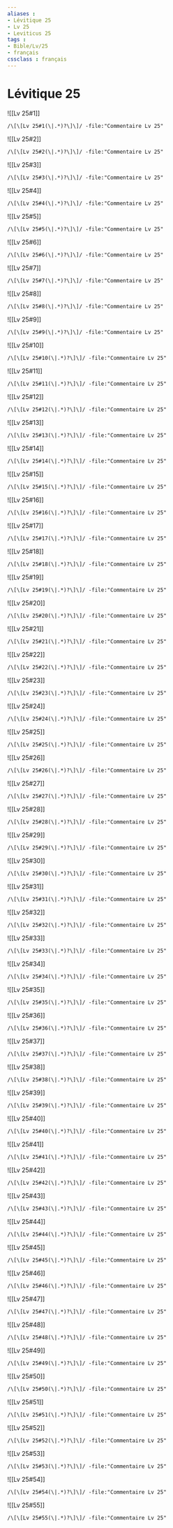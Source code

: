 ```yaml
---
aliases : 
- Lévitique 25
- Lv 25
- Leviticus 25
tags : 
- Bible/Lv/25
- français
cssclass : français
---
```


# Lévitique 25

![[Lv 25#1]]

```query
/\[\[Lv 25#1(\|.*)?\]\]/ -file:"Commentaire Lv 25"
```

![[Lv 25#2]]

```query
/\[\[Lv 25#2(\|.*)?\]\]/ -file:"Commentaire Lv 25"
```

![[Lv 25#3]]

```query
/\[\[Lv 25#3(\|.*)?\]\]/ -file:"Commentaire Lv 25"
```

![[Lv 25#4]]

```query
/\[\[Lv 25#4(\|.*)?\]\]/ -file:"Commentaire Lv 25"
```

![[Lv 25#5]]

```query
/\[\[Lv 25#5(\|.*)?\]\]/ -file:"Commentaire Lv 25"
```

![[Lv 25#6]]

```query
/\[\[Lv 25#6(\|.*)?\]\]/ -file:"Commentaire Lv 25"
```

![[Lv 25#7]]

```query
/\[\[Lv 25#7(\|.*)?\]\]/ -file:"Commentaire Lv 25"
```

![[Lv 25#8]]

```query
/\[\[Lv 25#8(\|.*)?\]\]/ -file:"Commentaire Lv 25"
```

![[Lv 25#9]]

```query
/\[\[Lv 25#9(\|.*)?\]\]/ -file:"Commentaire Lv 25"
```

![[Lv 25#10]]

```query
/\[\[Lv 25#10(\|.*)?\]\]/ -file:"Commentaire Lv 25"
```

![[Lv 25#11]]

```query
/\[\[Lv 25#11(\|.*)?\]\]/ -file:"Commentaire Lv 25"
```

![[Lv 25#12]]

```query
/\[\[Lv 25#12(\|.*)?\]\]/ -file:"Commentaire Lv 25"
```

![[Lv 25#13]]

```query
/\[\[Lv 25#13(\|.*)?\]\]/ -file:"Commentaire Lv 25"
```

![[Lv 25#14]]

```query
/\[\[Lv 25#14(\|.*)?\]\]/ -file:"Commentaire Lv 25"
```

![[Lv 25#15]]

```query
/\[\[Lv 25#15(\|.*)?\]\]/ -file:"Commentaire Lv 25"
```

![[Lv 25#16]]

```query
/\[\[Lv 25#16(\|.*)?\]\]/ -file:"Commentaire Lv 25"
```

![[Lv 25#17]]

```query
/\[\[Lv 25#17(\|.*)?\]\]/ -file:"Commentaire Lv 25"
```

![[Lv 25#18]]

```query
/\[\[Lv 25#18(\|.*)?\]\]/ -file:"Commentaire Lv 25"
```

![[Lv 25#19]]

```query
/\[\[Lv 25#19(\|.*)?\]\]/ -file:"Commentaire Lv 25"
```

![[Lv 25#20]]

```query
/\[\[Lv 25#20(\|.*)?\]\]/ -file:"Commentaire Lv 25"
```

![[Lv 25#21]]

```query
/\[\[Lv 25#21(\|.*)?\]\]/ -file:"Commentaire Lv 25"
```

![[Lv 25#22]]

```query
/\[\[Lv 25#22(\|.*)?\]\]/ -file:"Commentaire Lv 25"
```

![[Lv 25#23]]

```query
/\[\[Lv 25#23(\|.*)?\]\]/ -file:"Commentaire Lv 25"
```

![[Lv 25#24]]

```query
/\[\[Lv 25#24(\|.*)?\]\]/ -file:"Commentaire Lv 25"
```

![[Lv 25#25]]

```query
/\[\[Lv 25#25(\|.*)?\]\]/ -file:"Commentaire Lv 25"
```

![[Lv 25#26]]

```query
/\[\[Lv 25#26(\|.*)?\]\]/ -file:"Commentaire Lv 25"
```

![[Lv 25#27]]

```query
/\[\[Lv 25#27(\|.*)?\]\]/ -file:"Commentaire Lv 25"
```

![[Lv 25#28]]

```query
/\[\[Lv 25#28(\|.*)?\]\]/ -file:"Commentaire Lv 25"
```

![[Lv 25#29]]

```query
/\[\[Lv 25#29(\|.*)?\]\]/ -file:"Commentaire Lv 25"
```

![[Lv 25#30]]

```query
/\[\[Lv 25#30(\|.*)?\]\]/ -file:"Commentaire Lv 25"
```

![[Lv 25#31]]

```query
/\[\[Lv 25#31(\|.*)?\]\]/ -file:"Commentaire Lv 25"
```

![[Lv 25#32]]

```query
/\[\[Lv 25#32(\|.*)?\]\]/ -file:"Commentaire Lv 25"
```

![[Lv 25#33]]

```query
/\[\[Lv 25#33(\|.*)?\]\]/ -file:"Commentaire Lv 25"
```

![[Lv 25#34]]

```query
/\[\[Lv 25#34(\|.*)?\]\]/ -file:"Commentaire Lv 25"
```

![[Lv 25#35]]

```query
/\[\[Lv 25#35(\|.*)?\]\]/ -file:"Commentaire Lv 25"
```

![[Lv 25#36]]

```query
/\[\[Lv 25#36(\|.*)?\]\]/ -file:"Commentaire Lv 25"
```

![[Lv 25#37]]

```query
/\[\[Lv 25#37(\|.*)?\]\]/ -file:"Commentaire Lv 25"
```

![[Lv 25#38]]

```query
/\[\[Lv 25#38(\|.*)?\]\]/ -file:"Commentaire Lv 25"
```

![[Lv 25#39]]

```query
/\[\[Lv 25#39(\|.*)?\]\]/ -file:"Commentaire Lv 25"
```

![[Lv 25#40]]

```query
/\[\[Lv 25#40(\|.*)?\]\]/ -file:"Commentaire Lv 25"
```

![[Lv 25#41]]

```query
/\[\[Lv 25#41(\|.*)?\]\]/ -file:"Commentaire Lv 25"
```

![[Lv 25#42]]

```query
/\[\[Lv 25#42(\|.*)?\]\]/ -file:"Commentaire Lv 25"
```

![[Lv 25#43]]

```query
/\[\[Lv 25#43(\|.*)?\]\]/ -file:"Commentaire Lv 25"
```

![[Lv 25#44]]

```query
/\[\[Lv 25#44(\|.*)?\]\]/ -file:"Commentaire Lv 25"
```

![[Lv 25#45]]

```query
/\[\[Lv 25#45(\|.*)?\]\]/ -file:"Commentaire Lv 25"
```

![[Lv 25#46]]

```query
/\[\[Lv 25#46(\|.*)?\]\]/ -file:"Commentaire Lv 25"
```

![[Lv 25#47]]

```query
/\[\[Lv 25#47(\|.*)?\]\]/ -file:"Commentaire Lv 25"
```

![[Lv 25#48]]

```query
/\[\[Lv 25#48(\|.*)?\]\]/ -file:"Commentaire Lv 25"
```

![[Lv 25#49]]

```query
/\[\[Lv 25#49(\|.*)?\]\]/ -file:"Commentaire Lv 25"
```

![[Lv 25#50]]

```query
/\[\[Lv 25#50(\|.*)?\]\]/ -file:"Commentaire Lv 25"
```

![[Lv 25#51]]

```query
/\[\[Lv 25#51(\|.*)?\]\]/ -file:"Commentaire Lv 25"
```

![[Lv 25#52]]

```query
/\[\[Lv 25#52(\|.*)?\]\]/ -file:"Commentaire Lv 25"
```

![[Lv 25#53]]

```query
/\[\[Lv 25#53(\|.*)?\]\]/ -file:"Commentaire Lv 25"
```

![[Lv 25#54]]

```query
/\[\[Lv 25#54(\|.*)?\]\]/ -file:"Commentaire Lv 25"
```

![[Lv 25#55]]

```query
/\[\[Lv 25#55(\|.*)?\]\]/ -file:"Commentaire Lv 25"
```

